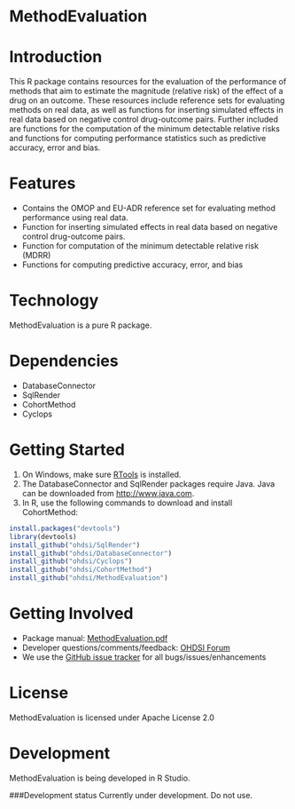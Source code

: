 MethodEvaluation
================


Introduction
============
This R package contains resources for the evaluation of the performance of methods that aim to estimate the magnitude (relative risk) of the effect of a drug on an outcome. 
These resources include reference sets for evaluating methods on real data, as well as functions for inserting simulated effects in real data based on negative control drug-outcome pairs. Further included are functions for the computation of the minimum detectable relative risks and functions for computing performance statistics such as predictive accuracy, error and bias.

Features
========
- Contains the OMOP and EU-ADR reference set for evaluating method performance using real data.
- Function for inserting simulated effects in real data based on negative control drug-outcome pairs.
- Function for computation of the minimum detectable relative risk (MDRR)
- Functions for computing predictive accuracy, error, and bias

Technology
==========
MethodEvaluation is a pure R package.

Dependencies
============
 * DatabaseConnector
 * SqlRender
 * CohortMethod
 * Cyclops

Getting Started
===============
1. On Windows, make sure [RTools](http://cran.r-project.org/bin/windows/Rtools/) is installed.
2. The DatabaseConnector and SqlRender packages require Java. Java can be downloaded from
<a href="http://www.java.com" target="_blank">http://www.java.com</a>.
3. In R, use the following commands to download and install CohortMethod:

  ```r
  install.packages("devtools")
  library(devtools)
  install_github("ohdsi/SqlRender") 
  install_github("ohdsi/DatabaseConnector") 
  install_github("ohdsi/Cyclops") 
  install_github("ohdsi/CohortMethod") 
  install_github("ohdsi/MethodEvaluation") 
  ```

Getting Involved
=============
* Package manual: [MethodEvaluation.pdf](https://raw.githubusercontent.com/OHDSI/MethodEvaluation/master/man/MethodEvaluation.pdf) 
* Developer questions/comments/feedback: <a href="http://forums.ohdsi.org/c/developers">OHDSI Forum</a>
* We use the <a href="../../issues">GitHub issue tracker</a> for all bugs/issues/enhancements
 
License
=======
MethodEvaluation is licensed under Apache License 2.0

Development
===========
MethodEvaluation is being developed in R Studio.

###Development status
Currently under development. Do not use.
